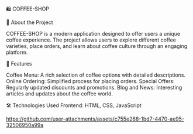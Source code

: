 
🛍️ COFFEE-SHOP

🌟 About the Project

COFFEE-SHOP is a modern application designed to offer users a unique coffee experience. The project allows users to explore different coffee varieties, place orders, and learn about coffee culture through an engaging platform.

🚀 Features

Coffee Menu: A rich selection of coffee options with detailed descriptions.
Online Ordering: Simplified process for placing orders.
Special Offers: Regularly updated discounts and promotions.
Blog and News: Interesting articles and updates about the coffee world.


🛠️ Technologies Used
Frontend: HTML, CSS, JavaScript

https://github.com/user-attachments/assets/c755e268-1bd7-4470-ae95-32506950a99a


